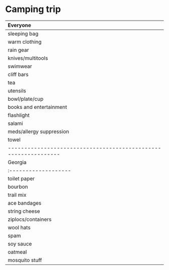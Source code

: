Camping trip
===============

| Everyone                                                      |
|:--------------------------------------------------------------|
| sleeping bag                                                  |
| warm clothing                                                 |
| rain gear                                                     |
| knives/multitools                                             |
| swimwear                                                      |
| cliff bars                                                    |
| tea                                                           |
| utensils                                                      |
| bowl/plate/cup                                                |
| books and entertainment                                       |
| flashlight                                                    |
| salami                                                        |
| meds/allergy suppression                                      |
| towel                                                         |
|---------------------------------------------------------------|
| Georgia            | Dale                | Ben                |
|:-------------------|:--------------------|:-------------------|
| toilet paper       | rope or bear barrel | marshmallows       |
| bourbon            | stove               | hand sanitizer     |
| trail mix          | moleskin            | bandaids           |
| ace bandages       | bandaids            | ibuprofin          |
| string cheese      | lighter             | ziplocs/containers |
| ziplocs/containers | first aid kit       | neosporin          |
| wool hats          |                     |                    |
| spam               |                     |                    |
| soy sauce          |                     |                    |
| oatmeal            |                     |                    |
| mosquito stuff     |                     |                    |
